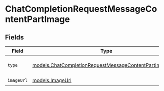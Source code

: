 # ChatCompletionRequestMessageContentPartImage


## Fields

| Field                                                                                                                    | Type                                                                                                                     | Required                                                                                                                 | Description                                                                                                              |
| ------------------------------------------------------------------------------------------------------------------------ | ------------------------------------------------------------------------------------------------------------------------ | ------------------------------------------------------------------------------------------------------------------------ | ------------------------------------------------------------------------------------------------------------------------ |
| `type`                                                                                                                   | [models.ChatCompletionRequestMessageContentPartImageType](../models/chatcompletionrequestmessagecontentpartimagetype.md) | :heavy_check_mark:                                                                                                       | The type of the content part.                                                                                            |
| `imageUrl`                                                                                                               | [models.ImageUrl](../models/imageurl.md)                                                                                 | :heavy_check_mark:                                                                                                       | N/A                                                                                                                      |